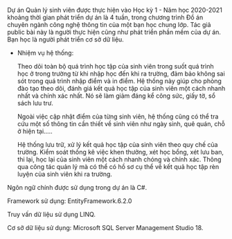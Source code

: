 Dự án Quản lý sinh viên được thực hiện vào Học kỳ 1 - Năm học 2020-2021 khoảng thời gian phát triển dự án là 4 tuần, trong chương trình Đồ án chuyên ngành công nghệ thông tin của một bạn học chung lớp. Tác giả public bài này là người thực hiện cũng như phát triển phần mềm của dự án. Bạn học là người phát triển cơ sở dữ liệu.

- Nhiệm vụ hệ thống:

  Theo dõi toàn bộ quá trình học tập của sinh viên trong suốt quá trình học ở trong trường từ khi nhập học đến khi ra trường, đảm bảo không sai sót trong quá trình nhập điểm và in điểm. Hệ thống này giúp cho phòng đào tạo theo dõi, đánh giá kết quả học tập của sinh viên một cách nhanh nhất và chính xác nhất. Nó sẽ làm giảm đáng kể công sức, giấy tờ, sổ sách lưu trư.
  
  Ngoài việc cập nhật điểm của từng sinh viên, hệ thống cũng có thể tra cứu một số thông tin cần thiết về sinh viên như ngày sinh, quê quán, chỗ ở hiện tại…..
  
  Hệ thống lưu trữ, xử lý kết quả học tập của sinh viên theo quy chế của trường. Kiểm soát thống kê việc khen thưởng, xét học bổng, xét lưu ban, thi lại, học lại của sinh viên một cách nhanh chóng và chính xác. Thông qua công tác quản lý mà có thể có hồ sơ cụ thể về kết quả học tập rèn luyện của sinh viên khi ra trường.


Ngôn ngữ chính được sử dụng trong dự án là C#.

Framework sử dụng: EntityFramework.6.2.0

Truy vấn dữ liệu sử dụng LINQ.

Cơ sở dữ liệu sử dụng: Microsoft SQL Server Management Studio 18.
